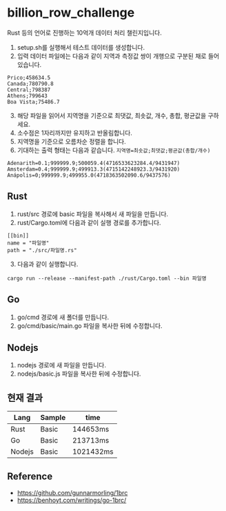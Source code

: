 # billion_row_challenge

Rust 등의 언어로 진행하는 10억개 데이터 처리 챌린지입니다.

1. setup.sh를 실행해서 테스트 데이터를 생성합니다.
2. 입력 데이터 파일에는 다음과 같이 지역과 측정값 쌍이 개행으로 구분된 채로 들어있습니다.
```
Prico;458634.5
Canada;780790.8
Central;798387
Athens;799643
Boa Vista;75486.7
```
3. 해당 파일을 읽어서 지역명을 기준으로 최댓값, 최솟값, 개수, 총합, 평균값을 구하세요.
4. 소수점은 1자리까지만 유지하고 반올림합니다.
5. 지역명을 기준으로 오름차순 정렬을 합니다.
6. 기대하는 출력 형태는 다음과 같습니다. `지역명=최솟값;최댓값;평균값(총합/개수)` 
```
Adenarith=0.1;999999.9;500059.4(4716533623284.4/9431947)
Amsterdam=0.4;999999.9;499913.3(4715142248923.3/9431920)
Anápolis=0;999999.9;499955.0(4718363502090.6/9437576)
```


## Rust
1. rust/src 경로에 basic 파일을 복사해서 새 파일을 만듭니다.
2. rust/Cargo.toml에 다음과 같이 실행 경로를 추가합니다.
```
[[bin]]
name = "파일명"
path = "./src/파일명.rs"
```
3. 다음과 같이 실행합니다.
```
cargo run --release --manifest-path ./rust/Cargo.toml --bin 파일명
```

## Go
1. go/cmd 경로에 새 폴더를 만듭니다. 
2. go/cmd/basic/main.go 파일을 복사한 뒤에 수정합니다.

## Nodejs
1. nodejs 경로에 새 파일을 만듭니다.
2. nodejs/basic.js 파일을 복사한 뒤에 수정합니다.

## 현재 결과
|Lang|Sample|time|
|---|---|---|
|Rust|Basic|144653ms|
|Go|Basic|213713ms|
|Nodejs|Basic|1021432ms|

## Reference 
- https://github.com/gunnarmorling/1brc
- https://benhoyt.com/writings/go-1brc/
